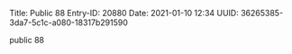 Title: Public 88
Entry-ID: 20880
Date: 2021-01-10 12:34
UUID: 36265385-3da7-5c1c-a080-18317b291590

public 88
